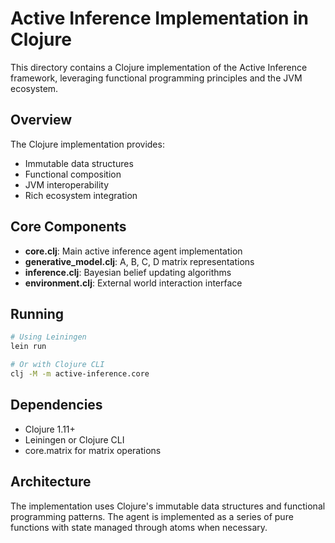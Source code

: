 # Active Inference Implementation in Clojure

This directory contains a Clojure implementation of the Active Inference framework, leveraging functional programming principles and the JVM ecosystem.

## Overview

The Clojure implementation provides:
- Immutable data structures
- Functional composition
- JVM interoperability
- Rich ecosystem integration

## Core Components

- **core.clj**: Main active inference agent implementation
- **generative_model.clj**: A, B, C, D matrix representations
- **inference.clj**: Bayesian belief updating algorithms
- **environment.clj**: External world interaction interface

## Running

```bash
# Using Leiningen
lein run

# Or with Clojure CLI
clj -M -m active-inference.core
```

## Dependencies

- Clojure 1.11+
- Leiningen or Clojure CLI
- core.matrix for matrix operations

## Architecture

The implementation uses Clojure's immutable data structures and functional programming patterns. The agent is implemented as a series of pure functions with state managed through atoms when necessary.
